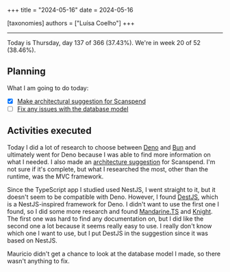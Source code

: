 +++
title = "2024-05-16"
date = 2024-05-16

[taxonomies]
authors = ["Luísa Coelho"]
+++

---

Today is Thursday, day 137 of 366 (37.43%). We're in week 20 of 52 (38.46%).

## Planning

What I am going to do today:

- [x] [Make architectural suggestion for Scanspend](https://github.com/OmnicodeSolutions/scanspend/issues/3)
- [ ] [Fix any issues with the database model](https://github.com/OmnicodeSolutions/scanspend/issues/1)

## Activities executed

Today I did a lot of research to choose between [Deno](https://deno.com/) and [Bun](https://bun.sh/) and ultimately went for Deno because I was able to find more information on what I needed. I also made an [architecture suggestion](https://github.com/OmnicodeSolutions/scanspend/blob/011679445a2c0b584ef52e095bd91870421c0829/docs/typescriptApp.md?plain=1#L69) for Scanspend. I'm not sure if it's complete, but what I researched the most, other than the runtime, was the MVC framework.

Since the TypeScript app I studied used NestJS, I went straight to it, but it doesn't seem to be compatible with Deno. However, I found [DestJS](https://deno.land/x/destjs@v0.2.0), which is a NestJS-inspired framework for Deno. I didn't want to use the first one I found, so I did some more research and found [Mandarine.TS](https://deno.land/x/mandarinets@v2.3.2) and [Knight](https://deno.land/x/knight@2.3.0). The first one was hard to find any documentation on, but I did like the second one a lot because it seems really easy to use. I really don't know which one I want to use, but I put DestJS in the suggestion since it was based on NestJS.

Mauricio didn't get a chance to look at the database model I made, so there wasn't anything to fix.
